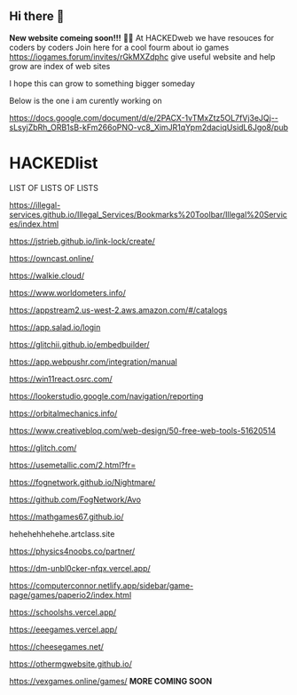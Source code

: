 ## Hi there 👋
**New website comeing soon!!!**
🙋‍♀️ At HACKEDweb we have resouces for coders by coders 
Join here for a cool fourm about io games https://iogames.forum/invites/rGkMXZdphc
 give useful website and help grow are index of web sites

I hope this can grow to something bigger someday

Below is the one i am curently working on 

https://docs.google.com/document/d/e/2PACX-1vTMxZtz5OL7fVj3eJQj--sLsyjZbRh_ORB1sB-kFm266oPNO-vc8_XimJR1qYpm2daciqUsidL6Jgo8/pub



# HACKEDlist
LIST OF LISTS OF LISTS

https://illegal-services.github.io/Illegal_Services/Bookmarks%20Toolbar/Illegal%20Services/index.html

https://jstrieb.github.io/link-lock/create/

https://owncast.online/

https://walkie.cloud/

https://www.worldometers.info/

https://appstream2.us-west-2.aws.amazon.com/#/catalogs

https://app.salad.io/login

https://glitchii.github.io/embedbuilder/

https://app.webpushr.com/integration/manual

https://win11react.osrc.com/

https://lookerstudio.google.com/navigation/reporting

https://orbitalmechanics.info/

https://www.creativebloq.com/web-design/50-free-web-tools-51620514

https://glitch.com/

https://usemetallic.com/2.html?fr=

https://fognetwork.github.io/Nightmare/

https://github.com/FogNetwork/Avo

https://mathgames67.github.io/

hehehehhehehe.artclass.site

https://physics4noobs.co/partner/

https://dm-unbl0cker-nfqx.vercel.app/

https://computerconnor.netlify.app/sidebar/game-page/games/paperio2/index.html

https://schoolshs.vercel.app/

https://eeegames.vercel.app/

https://cheesegames.net/

https://othermgwebsite.github.io/

https://vexgames.online/games/
**MORE COMING SOON**







